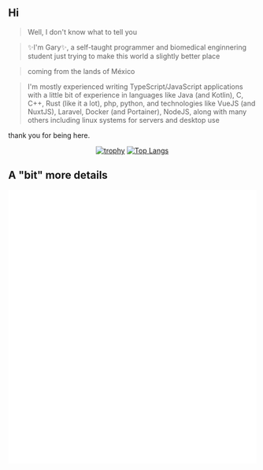 ## Hi

> Well, I don't know what to tell you

> ✨I'm Gary✨, a self-taught programmer and biomedical enginnering student just trying to make this world a slightly better place

> coming from the lands of México

> I'm mostly experienced writing TypeScript/JavaScript applications with a little bit of experience in languages like Java (and Kotlin), C, C++, Rust (like it a lot), php, python, and technologies like VueJS (and NuxtJS), Laravel, Docker (and Portainer), NodeJS, along with many others including linux systems for servers and desktop use

thank you for being here.

<div align="center">
<!-- <img height="180em" src="https://github-readme-stats.vercel.app/api?username=GaryCraft&show_icons=true&hide_border=true&count_private=true&include_all_commits=true&bg_color=45,8233ff,71e6ba&title_color=fff&text_color=fff&" />-->

<!-- [![Gary's GitHub stats](https://github-readme-stats.vercel.app/api?username=garycraft&show_icons=true&theme=nightowl)](https://github.com/anuraghazra/github-readme-stats) -->

[![trophy](https://github-profile-trophy.vercel.app/?username=garycraft&theme=onedark)](https://github.com/ryo-ma/github-profile-trophy)
[![Top Langs](https://github-readme-stats.vercel.app/api/top-langs/?username=garycraft&theme=nightowl)](https://github.com/anuraghazra/github-readme-stats)

</div>



## A "bit" more details
![GitHub Metrics](./github-metrics.svg)
